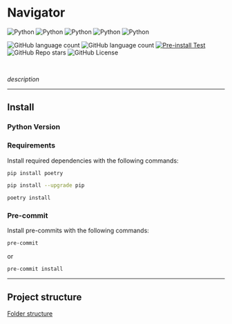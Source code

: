 # Navigator

![Python](https://img.shields.io/badge/Python-1F1F1F?style=for-the-badge&logo=python&logoColor=white) ![Python](https://img.shields.io/badge/ChatGPT-1F1F1F?style=for-the-badge&logo=openai&logoColor=white) ![Python](https://img.shields.io/badge/Telegram-1F1F1F?style=for-the-badge&logo=telegram&logoColor=white) ![Python](https://img.shields.io/badge/Docker-1F1F1F?style=for-the-badge&logo=docker&logoColor=white) ![Python](https://img.shields.io/badge/GitBook-1F1F1F?style=for-the-badge&logo=gitbook&logoColor=white)

![GitHub language count](https://img.shields.io/github/languages/count/SimulatorML/Navigator) ![GitHub language count](https://img.shields.io/github/languages/count/SimulatorML/Navigator) [![Pre-install Test](https://github.com/SimulatorML/Navigator/actions/workflows/python-app.yml/badge.svg?branch=main)](https://github.com/SimulatorML/Navigator/actions/workflows/python-app.yml) ![GitHub Repo stars](https://img.shields.io/github/stars/SimulatorML/Navigator?style=flat&logo=github&color=%231f1f1f) ![GitHub License](https://img.shields.io/github/license/SimulatorML/Navigator?style=flat&color=%231f1f1f)

<br />


*description*

---
## Install

### Python Version


### Requirements

Install required dependencies with the following commands:

```bash
pip install poetry

pip install --upgrade pip

poetry install
```

### Pre-commit

Install pre-commits with the following commands:

```bash
pre-commit
```

or

```bash
pre-commit install
```
---
## Project structure

[Folder structure](docs/api/github_structure.md)
